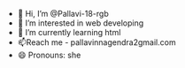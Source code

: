 - 👋 Hi, I’m @Pallavi-18-rgb
- 👀 I’m interested in web developing
- 🌱 I’m currently learning html
-  📫Reach me - pallavinnagendra2gmail.com
- 😄 Pronouns: she


